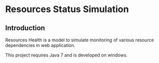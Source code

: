 # Resources Status Simulation 


Introduction
--------------

Resources Health is a model to simulate monitoring of various resource dependencies in web application.

This project requires Java 7 and is developed on windows.




